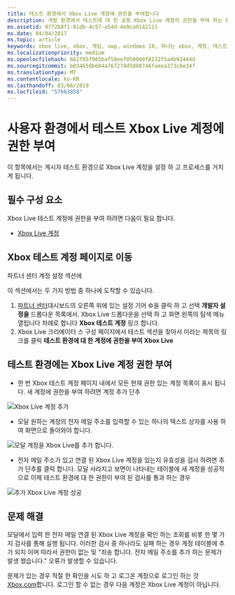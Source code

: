 ```yaml
---
title: 테스트 환경에서 Xbox Live 계정에 권한을 부여합니다
description: 개발 환경에서 테스트에 대 한 공용 Xbox Live 계정의 권한을 부여 하는 방법을 알아봅니다.
ms.assetid: 9772b8f1-81db-4c57-a54d-4e9ca9142111
ms.date: 04/04/2017
ms.topic: article
keywords: xbox live, xbox, 게임, uwp, windows 10, 하나는 xbox, 계정, 테스트 계정
ms.localizationpriority: medium
ms.openlocfilehash: 662f85f985baf58eef050060f8132f5a4b92444d
ms.sourcegitcommit: b034650b684a767274d5d88746faeea373c8e34f
ms.translationtype: MT
ms.contentlocale: ko-KR
ms.lasthandoff: 03/06/2019
ms.locfileid: "57663858"
---
```

# <a name="authorize-xbox-live-accounts-for-testing-in-your-environment"></a>사용자 환경에서 테스트 Xbox Live 계정에 권한 부여

이 항목에서는 게시자 테스트 환경으로 Xbox Live 계정을 설정 하 고 프로세스를 거치게 됩니다.

## <a name="prerequisites"></a>필수 구성 요소

Xbox Live 테스트 계정에 권한을 부여 하려면 다음이 필요 합니다.

* [Xbox Live 계정](https://support.xbox.com/browse/my-account/manage-account/Create%20account)

## <a name="navigate-to-the-xbox-test-account-page"></a>Xbox 테스트 계정 페이지로 이동

파트너 센터 계정 설정 섹션에

이 섹션에서는 두 가지 방법 중 하나에 도착할 수 있습니다.

1. [파트너 센터](https://partner.microsoft.com/dashboard/windows/overview)대시보드의 오른쪽 위에 있는 설정 기어 ⚙️을 클릭 하 고 선택 **개발자 설정을** 드롭다운 목록에서. Xbox Live 드롭다운을 선택 하 고 화면 왼쪽의 탐색 메뉴 열립니다 차례로 합니다 **Xbox 테스트 계정** 링크 합니다.
2. Xbox Live 크리에이터 스 구성 페이지에서 테스트 섹션을 찾아서 이라는 제목의 링크를 클릭 **테스트 환경에 대 한 계정에 권한을 부여 Xbox Live**

## <a name="authorize-an-xbox-live-account-for-your-test-environment"></a>테스트 환경에는 Xbox Live 계정 권한 부여

* 한 번 Xbox 테스트 계정 페이지 내에서 모든 현재 권한 있는 계정 목록이 표시 됩니다. 새 계정에 권한을 부여 하려면 계정 추가 단추

![Xbox Live 계정 추가](../images/creators_udc/add_test_account.png)

* 모달 원하는 계정의 전자 메일 주소를 입력할 수 있는 하나의 텍스트 상자를 사용 하 여 화면으로 돌아와야 합니다.

![모달 계정을 Xbox Live를 추가 합니다.](../images/creators_udc/add_test_account_modal.png)

* 전자 메일 주소가 있고 연결 된 Xbox Live 계정을 있는지 유효성을 검사 하려면 추가 단추를 클릭 합니다. 모달 사라지고 보면이 나타내는 테이블에 새 계정을 성공적으로 이제 테스트 환경에 대 한 권한이 부여 된 검사를 통과 하는 경우

![추가 Xbox Live 계정 성공](../images/creators_udc/add_test_account_success.png)

## <a name="troubleshooting"></a>문제 해결

모달에서 입력 한 전자 메일 연결 된 Xbox Live 계정을 확인 하는 조회를 비롯 한 몇 가지 검사를 통해 실행 됩니다. 이러한 검사 중 하나라도 실패 하는 경우 계정 테이블에 추가 되지 이며 따라서 권한이 없는 및 "죄송 합니다. 전자 메일 주소를 추가 하는 문제가 발생 했습니다." 오류가 발생할 수 있습니다.

문제가 있는 경우 적절 한 확인을 시도 하 고 로그온 계정으로 로그인 하는 것 [Xbox.com](https://www.xbox.com/live/)합니다. 로그인 할 수 없는 경우 다음 계정은 Xbox Live 계정이 아닙니다.
